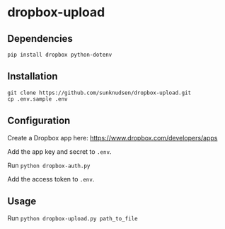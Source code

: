 # dropbox-upload

## Dependencies

```
pip install dropbox python-dotenv
```

## Installation

```
git clone https://github.com/sunknudsen/dropbox-upload.git
cp .env.sample .env
```

## Configuration

Create a Dropbox app here: https://www.dropbox.com/developers/apps

Add the app key and secret to `.env`.

Run `python dropbox-auth.py`

Add the access token to `.env`.

## Usage

Run `python dropbox-upload.py path_to_file`
